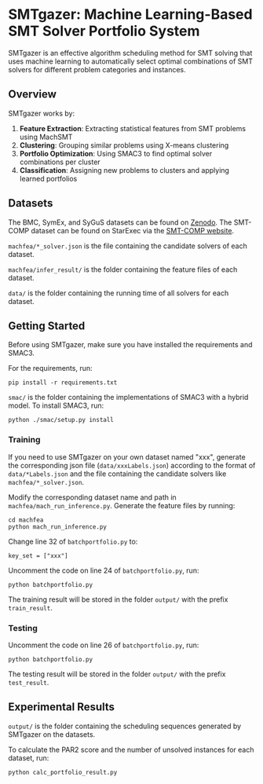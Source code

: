# SMTgazer: Machine Learning-Based SMT Solver Portfolio System

SMTgazer is an effective algorithm scheduling method for SMT solving that uses machine learning to automatically select optimal combinations of SMT solvers for different problem categories and instances.

## Overview

SMTgazer works by:
1. **Feature Extraction**: Extracting statistical features from SMT problems using MachSMT
2. **Clustering**: Grouping similar problems using X-means clustering
3. **Portfolio Optimization**: Using SMAC3 to find optimal solver combinations per cluster
4. **Classification**: Assigning new problems to clusters and applying learned portfolios

## Datasets

The BMC, SymEx, and SyGuS datasets can be found on [Zenodo](https://doi.org/10.5281/zenodo.6521826). The SMT-COMP dataset can be found on StarExec via the [SMT-COMP website](https://smt-comp.github.io/2021/benchmarks.html).

`machfea/*_solver.json` is the file containing the candidate solvers of each dataset.

`machfea/infer_result/` is the folder containing the feature files of each dataset.

`data/` is the folder containing the running time of all solvers for each dataset.

## Getting Started

Before using SMTgazer, make sure you have installed the requirements and SMAC3.

For the requirements, run:
```
pip install -r requirements.txt
```

`smac/` is the folder containing the implementations of SMAC3 with a hybrid model. To install SMAC3, run:

```
python ./smac/setup.py install
```
### Training

If you need to use SMTgazer on your own dataset named "xxx", generate the corresponding json file (`data/xxxLabels.json`) according to the format of `data/*Labels.json` and the file containing the candidate solvers like `machfea/*_solver.json`.

Modify the corresponding dataset name and path in `machfea/mach_run_inference.py`. Generate the feature files by running:

```
cd machfea
python mach_run_inference.py
```

Change line 32 of `batchportfolio.py` to:

```
key_set = ["xxx"]
```

Uncomment the code on line 24 of `batchportfolio.py`, run:

```
python batchportfolio.py
```

The training result will be stored in the folder `output/` with the prefix `train_result`.

### Testing

Uncomment the code on line 26 of `batchportfolio.py`, run:

```
python batchportfolio.py
```

The testing result will be stored in the folder `output/` with the prefix `test_result`.

## Experimental Results

`output/` is the folder containing the scheduling sequences generated by SMTgazer on the datasets.

To calculate the PAR2 score and the number of unsolved instances for each dataset, run:

```
python calc_portfolio_result.py
```
